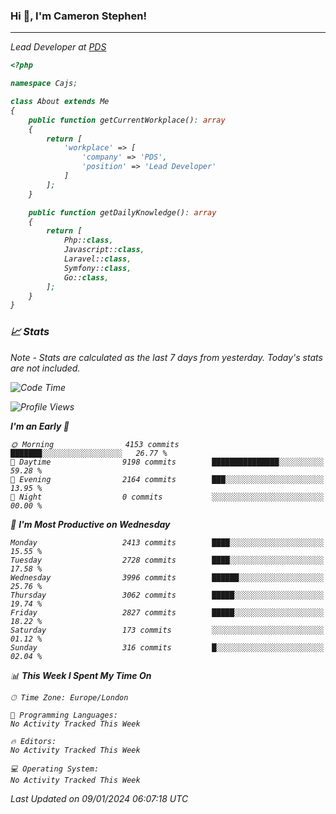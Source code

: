 ### Hi 👋, I'm Cameron Stephen!
<hr>
<p><em>Lead Developer at <a href="https://prindatasolutions.co.uk">PDS</a></p>


```php
<?php

namespace Cajs;

class About extends Me
{
    public function getCurrentWorkplace(): array
    {
        return [
            'workplace' => [
                'company' => 'PDS',
                'position' => 'Lead Developer'
            ]
        ];
    }

    public function getDailyKnowledge(): array
    {
        return [
            Php::class,
            Javascript::class,
            Laravel::class,
            Symfony::class,
            Go::class,
        ];
    }
}
```

### 📈 Stats
<p><em>Note - Stats are calculated as the last 7 days from yesterday. Today's stats are not included.</em></p>


<!--START_SECTION:waka-->
![Code Time](http://img.shields.io/badge/Code%20Time-3%2C644%20hrs%2014%20mins-blue)

![Profile Views](http://img.shields.io/badge/Profile%20Views-0-blue)

**I'm an Early 🐤** 

```text
🌞 Morning                4153 commits        ███████░░░░░░░░░░░░░░░░░░   26.77 % 
🌆 Daytime                9198 commits        ███████████████░░░░░░░░░░   59.28 % 
🌃 Evening                2164 commits        ███░░░░░░░░░░░░░░░░░░░░░░   13.95 % 
🌙 Night                  0 commits           ░░░░░░░░░░░░░░░░░░░░░░░░░   00.00 % 
```
📅 **I'm Most Productive on Wednesday** 

```text
Monday                   2413 commits        ████░░░░░░░░░░░░░░░░░░░░░   15.55 % 
Tuesday                  2728 commits        ████░░░░░░░░░░░░░░░░░░░░░   17.58 % 
Wednesday                3996 commits        ██████░░░░░░░░░░░░░░░░░░░   25.76 % 
Thursday                 3062 commits        █████░░░░░░░░░░░░░░░░░░░░   19.74 % 
Friday                   2827 commits        █████░░░░░░░░░░░░░░░░░░░░   18.22 % 
Saturday                 173 commits         ░░░░░░░░░░░░░░░░░░░░░░░░░   01.12 % 
Sunday                   316 commits         █░░░░░░░░░░░░░░░░░░░░░░░░   02.04 % 
```


📊 **This Week I Spent My Time On** 

```text
🕑︎ Time Zone: Europe/London

💬 Programming Languages: 
No Activity Tracked This Week

🔥 Editors: 
No Activity Tracked This Week

💻 Operating System: 
No Activity Tracked This Week
```


 Last Updated on 09/01/2024 06:07:18 UTC
<!--END_SECTION:waka-->
